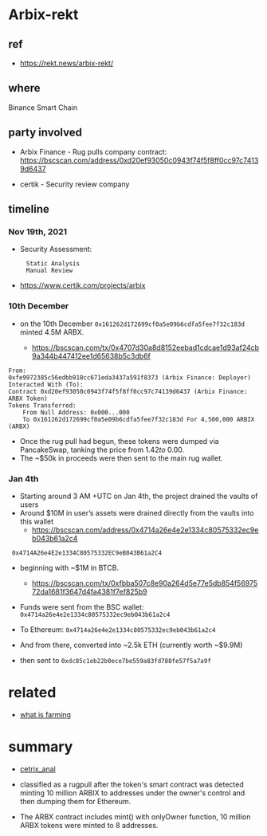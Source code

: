 # Arbix-rekt

## ref
* https://rekt.news/arbix-rekt/

## where
Binance Smart Chain

## party involved
* Arbix Finance - Rug pulls company
    contract: https://bscscan.com/address/0xd20ef93050c0943f74f5f8ff0cc97c74139d6437

* certik - Security review company



## timeline

### Nov 19th, 2021
* Security Assessment:
```
     Static Analysis
     Manual Review
```
* https://www.certik.com/projects/arbix


### 10th December
* on the 10th December ```0x161262d172699cf0a5e09b6cdfa5fee7f32c183d``` minted 4.5M ARBX.

    * https://bscscan.com/tx/0x4707d30a8d8152eebad1cdcae1d93af24cb9a344b447412ee1d65638b5c3db6f

```
From:
0xfe9972385c56edbb918cc671eda3437a591f8373 (Arbix Finance: Deployer)
Interacted With (To):
Contract 0xd20ef93050c0943f74f5f8ff0cc97c74139d6437 (Arbix Finance: ARBX Token)
Tokens Transferred:
    From Null Address: 0x000...000
    To 0x161262d172699cf0a5e09b6cdfa5fee7f32c183d For 4,500,000 ARBIX (ARBX) 

```


* Once the rug pull had begun, these tokens were dumped via PancakeSwap, tanking the price from $1.42 to ~$0.00. 
* The ~$50k in proceeds were then sent to the main rug wallet.



### Jan 4th

* Starting around 3 AM +UTC on Jan 4th, the project drained the vaults of users
* Around $10M in user’s assets were drained directly from the vaults into this wallet
    * https://bscscan.com/address/0x4714a26e4e2e1334c80575332ec9eb043b61a2c4

```
 0x4714A26e4E2e1334C80575332EC9eB043B61a2C4
```

* beginning with ~$1M in BTCB.
    * https://bscscan.com/tx/0xfbba507c8e90a264d5e77e5db854f5697572da1681f3647d4fa4381f7ef825b9





* Funds were sent from the BSC wallet: ```0x4714a26e4e2e1334c80575332ec9eb043b61a2c4```
* To Ethereum: ``` 0x4714a26e4e2e1334c80575332ec9eb043b61a2c4 ```
* And from there, converted into ~2.5k ETH (currently worth ~$9.9M)
* then sent to ```0xdc85c1eb22b0ece7be559a83fd788fe57f5a7a9f```


# related
* [what is farming](farming.md)



# summary

* [cetrix_anal](cetrix_anal.md)

* classified as a rugpull after the token's smart contract was detected minting 10 million ARBIX to addresses under the owner's control and then dumping them for Ethereum.

* The ARBX contract includes mint() with onlyOwner function, 10 million ARBX tokens were minted to 8 addresses.

